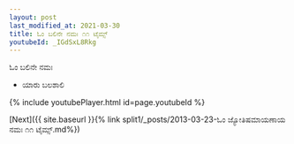 ```yaml
---
layout: post
last_modified_at: 2021-03-30
title: ಓಂ ಬಲಿನೇ ನಮಃ ೧೧ ಟೈಮ್ಸ್
youtubeId: _IGdSxL8Rkg
---
```

 
 
 ಓಂ ಬಲಿನೇ ನಮಃ  
 
 -  ಯಾರು ಬಲಶಾಲಿ 
 
  
 
  
 
 
 
 
 
 


{% include youtubePlayer.html id=page.youtubeId %}
 
[Next]({{ site.baseurl }}{% link  split1/_posts/2013-03-23-ಓಂ ಜ್ಯೋತಿಷಮಾಯಣಾಯ ನಮಃ ೧೧ ಟೈಮ್ಸ್.md%})
 
